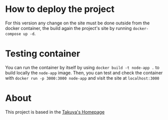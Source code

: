 # How to deploy the project

For this version any change on the site must be done outside from the docker container, the build again the project's site by running `docker-compose up -d`.

# Testing container

You can run the container by itself by using `docker build -t node-app .` to build locally the `node-app` image. Then, you can test and check the container with `docker run -p 3000:3000 node-app` and visit the site at `localhost:3000`

# About

This project is based in the [Takuya's Homepage](https://github.com/craftzdog/craftzdog-homepage)

